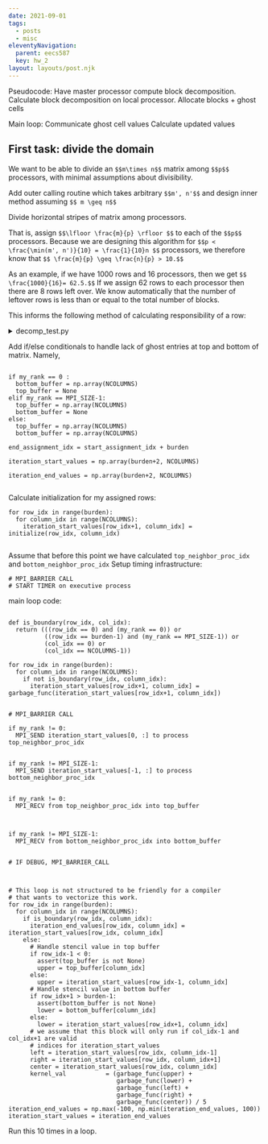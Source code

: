 ```yaml
---
date: 2021-09-01
tags:
  - posts
  - misc
eleventyNavigation:
  parent: eecs587
  key: hw_2
layout: layouts/post.njk
---
```


Pseudocode:
Have master processor compute block decomposition.
Calculate block decomposition on local processor.
Allocate blocks + ghost cells 

Main loop:
  Communicate ghost cell values
  Calculate updated values
  
  
  
## First task: divide the domain
We want to be able to divide an `$$m\times n$$` matrix among
`$$p$$` processors, with minimal assumptions about divisibility.

Add outer calling routine which takes arbitrary `$$m', n'$$` and 
design inner method assuming `$$ m \geq n$$`


Divide horizontal stripes of matrix among processors. 

That is, assign `$$\lfloor \frac{m}{p} \rfloor $$` to each of the `$$p$$` processors. 
Because we are designing this algorithm for `$$p < \frac{\min(m', n')}{10} = \frac{1}{10}n $$` processors,
we therefore know that `$$ \frac{m}{p} \geq \frac{n}{p} > 10.$$` 


As an example, if we have 1000 rows and 16 processors, then 
we get `$$ \frac{1000}{16}= 62.5.$$` If we assign 62 rows to 
each processor then there are 8 rows left over. We know automatically that
the number of leftover rows is less than or equal to the total number of blocks.

This informs the following method of calculating responsibility of a row:
<details>
<summary>decomp_test.py</summary>

<pre>
<!-- HTML generated using hilite.me --><div style="background: #272822; overflow:auto;width:auto;border:solid gray;border-width:.1em .1em .1em .8em;padding:.2em .6em;"><pre style="margin: 0; line-height: 125%"><span style="color: #f92672">import</span> <span style="color: #f8f8f2">numpy</span> <span style="color: #66d9ef">as</span> <span style="color: #f8f8f2">np</span>
<span style="color: #66d9ef">def</span> <span style="color: #a6e22e">starts_ends</span><span style="color: #f8f8f2">(NPROCS,</span> <span style="color: #f8f8f2">NROWS):</span>
    <span style="color: #f8f8f2">starts</span> <span style="color: #f92672">=</span> <span style="color: #f8f8f2">[]</span>
    <span style="color: #f8f8f2">burden</span> <span style="color: #f92672">=</span> <span style="color: #f8f8f2">[]</span>
    <span style="color: #f8f8f2">ends</span> <span style="color: #f92672">=</span> <span style="color: #f8f8f2">[]</span>
    
    <span style="color: #f8f8f2">end_idx</span> <span style="color: #f92672">=</span> <span style="color: #ae81ff">0</span> 
    <span style="color: #f8f8f2">base_rows_per_block</span> <span style="color: #f92672">=</span> <span style="color: #f8f8f2">int(np</span><span style="color: #f92672">.</span><span style="color: #f8f8f2">floor(NROWS</span><span style="color: #f92672">/</span><span style="color: #f8f8f2">NPROCS))</span>
    <span style="color: #f8f8f2">remainder</span> <span style="color: #f92672">=</span> <span style="color: #f8f8f2">NROWS</span> <span style="color: #f92672">-</span> <span style="color: #f8f8f2">base_rows_per_block</span> <span style="color: #f92672">*</span> <span style="color: #f8f8f2">NPROCS</span>
    <span style="color: #66d9ef">for</span> <span style="color: #f8f8f2">rank_idx</span> <span style="color: #f92672">in</span> <span style="color: #f8f8f2">range(NPROCS):</span>
        <span style="color: #f8f8f2">start_idx</span> <span style="color: #f92672">=</span> <span style="color: #f8f8f2">end_idx</span>
        <span style="color: #66d9ef">if</span> <span style="color: #f8f8f2">remainder</span> <span style="color: #f92672">&gt;</span> <span style="color: #ae81ff">0</span><span style="color: #f8f8f2">:</span>
            <span style="color: #f8f8f2">end_idx</span> <span style="color: #f92672">+=</span> <span style="color: #f8f8f2">base_rows_per_block</span><span style="color: #f92672">+</span><span style="color: #ae81ff">1</span>
            <span style="color: #f8f8f2">remainder</span> <span style="color: #f92672">-=</span> <span style="color: #ae81ff">1</span>
        <span style="color: #66d9ef">else</span><span style="color: #f8f8f2">:</span>
            <span style="color: #f8f8f2">end_idx</span> <span style="color: #f92672">+=</span> <span style="color: #f8f8f2">base_rows_per_block</span>
        <span style="color: #f8f8f2">starts</span><span style="color: #f92672">.</span><span style="color: #f8f8f2">append(start_idx)</span>
        <span style="color: #f8f8f2">burden</span><span style="color: #f92672">.</span><span style="color: #f8f8f2">append(end_idx</span><span style="color: #f92672">-</span><span style="color: #f8f8f2">start_idx)</span>
        <span style="color: #f8f8f2">ends</span><span style="color: #f92672">.</span><span style="color: #f8f8f2">append(end_idx)</span>
    <span style="color: #66d9ef">if</span> <span style="color: #f8f8f2">remainder</span> <span style="color: #f92672">&gt;</span> <span style="color: #ae81ff">0</span><span style="color: #f8f8f2">:</span>
        <span style="color: #66d9ef">raise</span> <span style="color: #a6e22e">ValueError</span><span style="color: #f8f8f2">(</span><span style="color: #e6db74">&quot;Remainder after division among processors is nonzero!&quot;</span><span style="color: #f8f8f2">)</span>
    <span style="color: #f8f8f2">print(starts)</span>
    <span style="color: #f8f8f2">print(ends)</span>
    <span style="color: #f8f8f2">print(burden)</span>


<span style="color: #66d9ef">if</span> <span style="color: #f8f8f2">__name__</span> <span style="color: #f92672">==</span> <span style="color: #e6db74">&quot;__main__&quot;</span><span style="color: #f8f8f2">:</span>
    <span style="color: #f92672">from</span> <span style="color: #f8f8f2">sys</span> <span style="color: #66d9ef">import</span> <span style="color: #f8f8f2">argv</span>
    <span style="color: #f8f8f2">NPROCS</span> <span style="color: #f92672">=</span> <span style="color: #f8f8f2">int(argv[</span><span style="color: #ae81ff">1</span><span style="color: #f8f8f2">])</span>
    <span style="color: #f8f8f2">NROWS</span> <span style="color: #f92672">=</span> <span style="color: #f8f8f2">int(argv[</span><span style="color: #ae81ff">2</span><span style="color: #f8f8f2">])</span>
    <span style="color: #f8f8f2">starts_ends(NPROCS,</span> <span style="color: #f8f8f2">NROWS)</span>
</pre></div>

</pre>
</details>



Add if/else conditionals to handle lack of ghost entries at top and bottom of matrix.
Namely,
```

if my_rank == 0 :
  bottom_buffer = np.array(NCOLUMNS)
  top_buffer = None
elif my_rank == MPI_SIZE-1:
  top_buffer = np.array(NCOLUMNS)
  bottom_buffer = None
else:
  top_buffer = np.array(NCOLUMNS)
  bottom_buffer = np.array(NCOLUMNS)

end_assignment_idx = start_assignment_idx + burden

iteration_start_values = np.array(burden+2, NCOLUMNS)

iteration_end_values = np.array(burden+2, NCOLUMNS)
  
```

Calculate initialization for my assigned rows:

```
for row_idx in range(burden):
  for column_idx in range(NCOLUMNS):
    iteration_start_values[row_idx+1, column_idx] = initialize(row_idx, column_idx)
    
```

Assume that before this point we have calculated `top_neighbor_proc_idx` and `bottom_neighbor_proc_idx`
Setup timing infrastructure:
```
# MPI_BARRIER CALL
# START TIMER on executive process
```


main loop code:

```

def is_boundary(row_idx, col_idx):
  return (((row_idx == 0) and (my_rank == 0)) or
          ((row_idx == burden-1) and (my_rank == MPI_SIZE-1)) or
          (col_idx == 0) or
          (col_idx == NCOLUMNS-1))

for row_idx in range(burden):
  for column_idx in range(NCOLUMNS):
    if not is_boundary(row_idx, column_idx):
      iteration_start_values[row_idx+1, column_idx] = garbage_func(iteration_start_values[row_idx+1, column_idx])
      

# MPI_BARRIER CALL

if my_rank != 0:
  MPI_SEND iteration_start_values[0, :] to process top_neighbor_proc_idx


if my_rank != MPI_SIZE-1:
  MPI_SEND iteration_start_values[-1, :] to process bottom_neighbor_proc_idx
  

if my_rank != 0:
  MPI_RECV from top_neighbor_proc_idx into top_buffer
  
  

if my_rank != MPI_SIZE-1:
  MPI_RECV from bottom_neighbor_proc_idx into bottom_buffer


# IF DEBUG, MPI_BARRIER_CALL
          


# This loop is not structured to be friendly for a compiler
# that wants to vectorize this work. 
for row_idx in range(burden):
  for column_idx in range(NCOLUMNS):
    if is_boundary(row_idx, column_idx):
      iteration_end_values[row_idx, column_idx] = iteration_start_values[row_idx, column_idx]
    else:
      # Handle stencil value in top buffer
      if row_idx-1 < 0:
        assert(top_buffer is not None)
        upper = top_buffer[column_idx]
      else:
        upper = iteration_start_values[row_idx-1, column_idx]
      # Handle stencil value in bottom buffer
      if row_idx+1 > burden-1:
        assert(bottom_buffer is not None)
        lower = bottom_buffer[column_idx]
      else:
        lower = iteration_start_values[row_idx+1, column_idx]
      # we assume that this block will only run if col_idx-1 and col_idx+1 are valid
      # indices for iteration_start_values
      left = iteration_start_values[row_idx, column_idx-1]
      right = iteration_start_values[row_idx, column_idx+1]
      center = iteration_start_values[row_idx, column_idx]
      kernel_val           = (garbage_func(upper) + 
                              garbage_func(lower) +
                              garbage_func(left) +
                              garbage_func(right) + 
                              garbage_func(center)) / 5
iteration_end_values = np.max(-100, np.min(iteration_end_values, 100))
iteration_start_values = iteration_end_values
```

Run this 10 times in a loop. 



